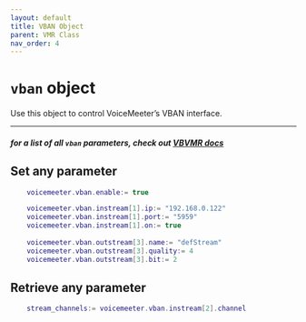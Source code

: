 ```yaml
---
layout: default
title: VBAN Object
parent: VMR Class
nav_order: 4
---
```

# `vban` object

Use this object to control VoiceMeeter’s VBAN interface.

---
##### for a list of all `vban` parameters, check out [VBVMR docs](http://download.vb-audio.com/Download_CABLE/VoicemeeterRemoteAPI.pdf#page=17)

## Set any parameter

```lua
    voicemeeter.vban.enable:= true

    voicemeeter.vban.instream[1].ip:= "192.168.0.122"
    voicemeeter.vban.instream[1].port:= "5959"
    voicemeeter.vban.instream[1].on:= true
    
    voicemeeter.vban.outstream[3].name:= "defStream"
    voicemeeter.vban.outstream[3].quality:= 4
    voicemeeter.vban.outstream[3].bit:= 2
```

## Retrieve any parameter
```lua
    stream_channels:= voicemeeter.vban.instream[2].channel
```

